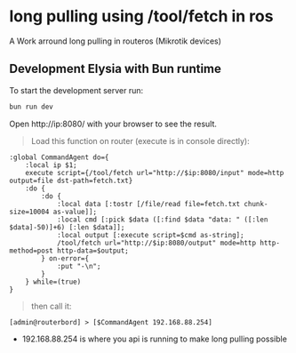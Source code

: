 # long pulling using /tool/fetch in ros
A Work arround long pulling in routeros (Mikrotik devices)

## Development Elysia with Bun runtime
To start the development server run:
```bash
bun run dev
```
Open http://ip:8080/ with your browser to see the result.

> Load this function on router (execute is in console directly):
```ros
:global CommandAgent do={
    :local ip $1;
    execute script={/tool/fetch url="http://$ip:8080/input" mode=http output=file dst-path=fetch.txt}
    :do {
        :do {
            :local data [:tostr [/file/read file=fetch.txt chunk-size=10004 as-value]];
            :local cmd [:pick $data ([:find $data "data: " ([:len $data]-50)]+6) [:len $data]];
            :local output [:execute script=$cmd as-string];
            /tool/fetch url="http://$ip:8080/output" mode=http http-method=post http-data=$output;
        } on-error={
            :put "-\n";
        }
    } while=(true)
}
```
> then call it:
```ros
[admin@routerbord] > [$CommandAgent 192.168.88.254]
```
- 192.168.88.254 is where you api is running to make long pulling possible